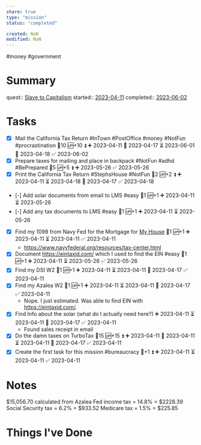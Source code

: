 ```yaml
---
share: true
type: "mission"
status: "completed"

created: NaN 
modified: NaN
---
```

 #money #government
# Summary
quest:: [Slave to Capitalism](../../06%20-%20Participation%20%F0%9F%8C%8E/00%20-%20Employment%20%F0%9F%91%94/Slave%20to%20Capitalism.md)
started:: [2023-04-11](../../00%20-%20Life%20Management%20System/09%20-%20Daily%20Notes/2023-04-11.md)
completed:: [2023-06-02](../../00%20-%20Life%20Management%20System/09%20-%20Daily%20Notes/2023-06-02.md)
# Tasks
- [x] Mail the California Tax Return #InTown #PostOffice #money #NotFun #procrastination 🥄10 🆙+10 ⏫ ➕ 2023-04-11 🛫 2023-04-17 ⏳ 2023-06-01 📅 2023-04-18 ✅ 2023-06-02
- [x] Prepare taxes for mailing and place in backpack #NotFun #adhd #BePrepared 🥄5 🆙+5 ⏫ ➕ 2023-05-26 ✅ 2023-05-26
- [x] Print the California Tax Return #StephsHouse #NotFun 🥄2 🆙+2 ⏫ ➕ 2023-04-11 ⏳ 2023-04-18 📅 2023-04-17 ✅ 2023-04-18
- [-] Add solar documents from email to LMS #easy 🥄1 🆙+1 ➕ 2023-04-11 ⏳ 2023-05-26
- [-] Add any tax documents to LMS #easy 🥄1 🆙+1 ➕ 2023-04-11 ⏳ 2023-05-26
- [x] Find my 1098 from Navy Fed for the Mortgage for [My House](../../01%20-%20Subsistence%20%F0%9F%92%97/08%20-%20Location%20%F0%9F%A7%AD/My%20House.md) 🥄1 🆙+1 ➕ 2023-04-11 ⏳ 2023-04-11 ✅ 2023-04-11
	- https://www.navyfederal.org/resources/tax-center.html
- [x] Document https://eintaxid.com/ which I used to find the EIN #easy 🥄1 🆙+1 ➕ 2023-04-11 ⏳ 2023-05-26 ✅ 2023-05-26
- [x] Find my DSI W2 🥄1 🆙+1 ➕ 2023-04-11 ⏳ 2023-04-11 📅 2023-04-17 ✅ 2023-04-11
- [x] Find my Azalea W2 🥄1 🆙+1 ➕ 2023-04-11 ⏳ 2023-04-11 📅 2023-04-17 ✅ 2023-04-11
	- Nope. I just estimated. Was able to find EIN with https://eintaxid.com/.
- [x] Find Info about the solar (what do I actually need here?) ➕ 2023-04-11 ⏳ 2023-04-11 📅 2023-04-17 ✅ 2023-04-11
	- Found sales receipt in email
- [x] Do the damn taxes on TurboTax 🥄15 🆙+15 ⏫ ➕ 2023-04-11 🛫 2023-04-11 ⏳ 2023-04-11 📅 2023-04-17 ✅ 2023-04-11
- [x] Create the first task for this mission #bureaucracy 🥄+1 ⏫ ➕ 2023-04-11 ⏳ 2023-04-11 ✅ 2023-04-11

# Notes
$15,056.70 calculated from Azalea
Fed income tax = 14.8% = $2228.39
Social Security tax = 6.2% = $933.52
Medicare tax = 1.5% = $225.85

# Things I've Done